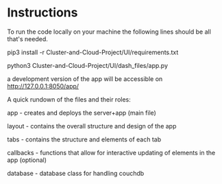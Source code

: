 # Instructions

To run the code locally on your machine the following lines should be all that's needed.

pip3 install -r Cluster-and-Cloud-Project/UI/requirements.txt

python3 Cluster-and-Cloud-Project/UI/dash_files/app.py

a development version of the app will be accessible on http://127.0.0.1:8050/app/


A quick rundown of the files and their roles:

app - creates and deploys the server+app (main file)

layout - contains the overall structure and design of the app

tabs - contains the structure and elements of each tab

callbacks - functions that allow for interactive updating of elements in the app (optional)

database - database class for handling couchdb

